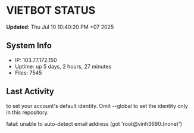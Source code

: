 # VIETBOT STATUS
**Updated**: Thu Jul 10 10:40:20 PM +07 2025

## System Info
- IP: 103.77.172.150
- Uptime: up 5 days, 2 hours, 27 minutes
- Files: 7545

## Last Activity

to set your account's default identity.
Omit --global to set the identity only in this repository.

fatal: unable to auto-detect email address (got 'root@vinh3690.(none)')
